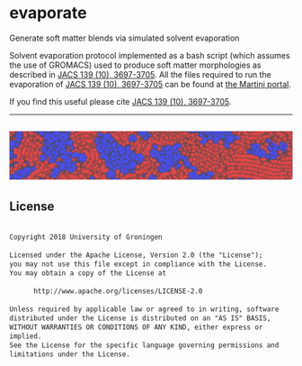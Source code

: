 # evaporate
Generate soft matter blends via simulated solvent evaporation

Solvent evaporation protocol implemented as a bash script (which assumes the use of GROMACS) used to produce soft matter morphologies as described in [JACS 139 (10), 3697-3705](https://pubs.acs.org/doi/abs/10.1021/jacs.6b11717). All the files required to run the evaporation of [JACS 139 (10), 3697-3705](https://pubs.acs.org/doi/abs/10.1021/jacs.6b11717) can be found at [the Martini portal](http://cgmartini.nl/index.php/simulated-evaporation-and-scattering).

If you find this useful please cite [JACS 139 (10), 3697-3705](https://pubs.acs.org/doi/abs/10.1021/jacs.6b11717).

------
![alt text](./images/banner-opv-03.png "P3HT:PCBM blend")
------

## License

<pre><code>
Copyright 2018 University of Groningen

Licensed under the Apache License, Version 2.0 (the "License");
you may not use this file except in compliance with the License.
You may obtain a copy of the License at

      http://www.apache.org/licenses/LICENSE-2.0

Unless required by applicable law or agreed to in writing, software
distributed under the License is distributed on an "AS IS" BASIS,
WITHOUT WARRANTIES OR CONDITIONS OF ANY KIND, either express or implied.
See the License for the specific language governing permissions and
limitations under the License.
</code></pre>

